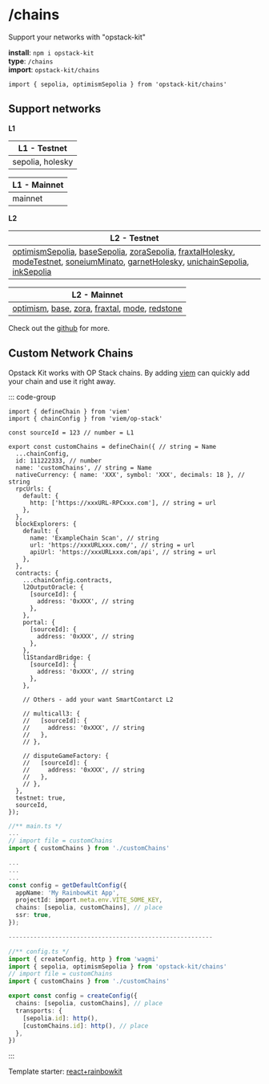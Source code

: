 # /chains

Support your networks with "opstack-kit" 

**install**: `npm i opstack-kit` <br>
**type**: `/chains` <br>
**import**: `opstack-kit/chains`

```ts[] 
import { sepolia, optimismSepolia } from 'opstack-kit/chains'
```

## Support networks

**L1**
<!-- #### L1 - Testnet -->
| L1 - Testnet |
|-----------|
| sepolia, holesky |
<!-- #### L1 - Mainnet -->
| L1 - Mainnet |
|-----------|
| mainnet |

**L2**
<!-- #### L2 - Testnet -->
| L2 - Testnet          |
|------------------|
| [optimismSepolia](/docs/networks/l2/testnet/optimismSepolia), [baseSepolia](/docs/networks/l2/testnet/baseSepolia), [zoraSepolia](/docs/networks/l2/testnet/zoraSepolia), [fraxtalHolesky](/docs/networks/l2/testnet/fraxtalHolesky), [modeTestnet](/docs/networks/l2/testnet/modeTestnet), [soneiumMinato](/docs/networks/l2/testnet/soneiumMinato), [garnetHolesky](/docs/networks/l2/testnet/garnetHolesky), [unichainSepolia](/docs/networks/l2/testnet/unichainSepolia), [inkSepolia](/docs/networks/l2/testnet/inkSepolia) |
<!-- #### L2 - Mainnet -->
| L2 - Mainnet   |
|-----------|
| [optimism](/docs/networks/l2/mainnet/optimism), [base](/docs/networks/l2/mainnet/base), [zora](/docs/networks/l2/mainnet/zora), [fraxtal](/docs/networks/l2/mainnet/fraxtal), [mode](/docs/networks/l2/mainnet/mode), [redstone](/docs/networks/l2/mainnet/redstone) |

Check out the [github](https://github.com/opstack-kit/opstack-kit/tree/main/src/chains) for more.

## Custom Network Chains

Opstack Kit works with OP Stack chains. By adding [viem](https://viem.sh/op-stack) can quickly add your chain and use it right away.

::: code-group

```tsx [customChains.tsx]
import { defineChain } from 'viem'
import { chainConfig } from 'viem/op-stack'

const sourceId = 123 // number = L1

export const customChains = defineChain({ // string = Name
  ...chainConfig,
  id: 111222333, // number
  name: 'customChains', // string = Name
  nativeCurrency: { name: 'XXX', symbol: 'XXX', decimals: 18 }, // string
  rpcUrls: {
    default: {
      http: ['https://xxxURL-RPCxxx.com'], // string = url
    },
  },
  blockExplorers: {
    default: {
      name: 'ExampleChain Scan', // string
      url: 'https://xxxURLxxx.com/', // string = url
      apiUrl: 'https://xxxURLxxx.com/api', // string = url
    },
  },
  contracts: {
    ...chainConfig.contracts,
    l2OutputOracle: {
      [sourceId]: {
        address: '0xXXX', // string
      },
    },
    portal: {
      [sourceId]: {
        address: '0xXXX', // string
      },
    },
    l1StandardBridge: {
      [sourceId]: {
        address: '0xXXX', // string
      },
    },

    // Others - add your want SmartContarct L2

    // multicall3: {
    //   [sourceId]: {
    //     address: '0xXXX', // string
    //   },
    // },

    // disputeGameFactory: {
    //   [sourceId]: {
    //     address: '0xXXX', // string
    //   },
    // },
  },
  testnet: true,
  sourceId,
});

```
```ts [main/config.ts]
//** main.ts */
...
// import file = customChains
import { customChains } from './customChains'

...
...
...
const config = getDefaultConfig({
  appName: 'My RainbowKit App',
  projectId: import.meta.env.VITE_SOME_KEY,
  chains: [sepolia, customChains], // place
  ssr: true,
});

---------------------------------------------------------

//** config.ts */
import { createConfig, http } from 'wagmi'
import { sepolia, optimismSepolia } from 'opstack-kit/chains'
// import file = customChains
import { customChains } from './customChains'

export const config = createConfig({
  chains: [sepolia, customChains], // place
  transports: {
    [sepolia.id]: http(),
    [customChains.id]: http(), // place
  },
})
```

:::

Template starter: [react+rainbowkit](https://github.com/nidz-the-fact/React-with-Vitejs-for-Rainbowkit-to-Starter-Web3)

